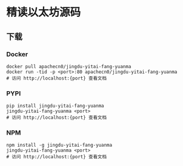 # 精读以太坊源码

## 下载

### Docker

```
docker pull apachecn0/jingdu-yitai-fang-yuanma
docker run -tid -p <port>:80 apachecn0/jingdu-yitai-fang-yuanma
# 访问 http://localhost:{port} 查看文档
```

### PYPI

```
pip install jingdu-yitai-fang-yuanma
jingdu-yitai-fang-yuanma <port>
# 访问 http://localhost:{port} 查看文档
```

### NPM

```
npm install -g jingdu-yitai-fang-yuanma
jingdu-yitai-fang-yuanma <port>
# 访问 http://localhost:{port} 查看文档
```